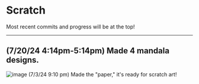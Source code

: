 # Scratch
Most recent commits and progress will be at the top!

----
(7/20/24 4:14pm-5:14pm) Made 4 mandala designs.
----
![image](https://github.com/coraljellyfish/scratch-art/assets/174503243/4925043b-e8d8-4b76-bddb-adc694bb7db9)
(7/3/24 9:10 pm) Made the "paper," it's ready for scratch art!

